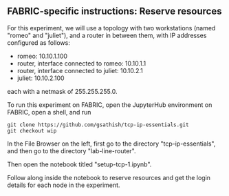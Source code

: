 ## FABRIC-specific instructions: Reserve resources

For this experiment, we will use a topology with two workstations (named "romeo" and "juliet"), and a router in between them, with IP addresses configured as follows:

* romeo: 10.10.1.100
* router, interface connected to romeo: 10.10.1.1
* router, interface connected to juliet: 10.10.2.1
* juliet: 10.10.2.100

each with a netmask of 255.255.255.0.

To run this experiment on FABRIC, open the JupyterHub environment on FABRIC, open a shell, and run

```
git clone https://github.com/gsathish/tcp-ip-essentials.git
git checkout wip
```

In the File Browser on the left, first go to the directory "tcp-ip-essentials", and then go to the directory "lab-line-router".

Then open the notebook titled "setup-tcp-1.ipynb".

Follow along inside the notebook to reserve resources and get the login details for each node in the experiment.